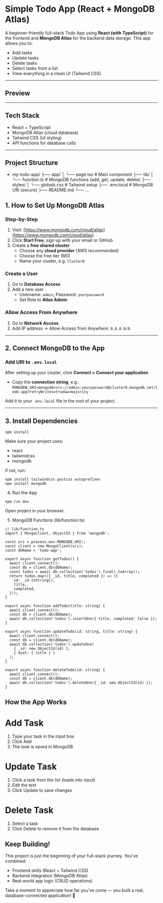 # Simple Todo App (React + MongoDB Atlas)

A beginner-friendly full-stack Todo App using **React (with TypeScript)** for the frontend and **MongoDB Atlas** for the backend data storage. This app allows you to:

- Add tasks
- Update tasks
- Delete tasks
- Select tasks from a list
- View everything in a clean UI (Tailwind CSS)

---

## Preview

---

## Tech Stack

- React + TypeScript
- MongoDB Atlas (cloud database)
- Tailwind CSS (UI styling)
- API functions for database calls

---

## Project Structure
- my-todo-app/
  ├── app/
  │ └── page.tsx # Main component
  ├── lib/
  │ └── function.ts # MongoDB functions (add, get, update, delete)
  ├── styles/
  │ └── globals.css # Tailwind setup
  ├── .env.local # MongoDB URI (secure)
  ├── README.md
  └── ...

## 1. How to Set Up MongoDB Atlas

### Step-by-Step

1. Visit: [https://www.mongodb.com/cloud/atlas](https://www.mongodb.com/cloud/atlas)  
2. Click **Start Free**, sign up with your email or GitHub  
3. Create a **free shared cluster**  
   - Choose any **cloud provider** (AWS recommended)
   - Choose the free tier (M0)
   - Name your cluster, e.g. `Cluster0`

### Create a User

1. Go to **Database Access**  
2. Add a new user  
   - Username: `admin`, Password: `yourpassword`
   - Set Role to **Atlas Admin**

### Allow Access From Anywhere

1. Go to **Network Access**  
2. Add IP address → Allow Access from Anywhere: `0.0.0.0/0`

---

## 2. Connect MongoDB to the App

### Add URI to `.env.local`

After setting up your cluster, click **Connect > Connect your application**  
- Copy the **connection string**, e.g.:
`MONGODB_URI=mongodb+srv://admin:yourpassword@cluster0.mongodb.net/todo-app?retryWrites=true&w=majority`

Add it to your `.env.local` file in the root of your project.

---

## 3. Install Dependencies

```
npm install
```

Make sure your project uses:
- react
- tailwindcss
- mongodb

If not, run:
```
npm install tailwindcss postcss autoprefixer
npm install mongodb
```

4. Run the App
```
npm run dev
```
Open project in your browser.

5. MongoDB Functions (lib/function.ts)
```
// lib/function.ts
import { MongoClient, ObjectId } from 'mongodb';

const uri = process.env.MONGODB_URI!;
const client = new MongoClient(uri);
const dbName = 'todo-app';

export async function getTodos() {
  await client.connect();
  const db = client.db(dbName);
  const todos = await db.collection('todos').find().toArray();
  return todos.map(({ _id, title, completed }) => ({
    id: _id.toString(),
    title,
    completed,
  }));
}

export async function addTodo(title: string) {
  await client.connect();
  const db = client.db(dbName);
  await db.collection('todos').insertOne({ title, completed: false });
}

export async function updateTodo(id: string, title: string) {
  await client.connect();
  const db = client.db(dbName);
  await db.collection('todos').updateOne(
    { _id: new ObjectId(id) },
    { $set: { title } }
  );
}

export async function deleteTodo(id: string) {
  await client.connect();
  const db = client.db(dbName);
  await db.collection('todos').deleteOne({ _id: new ObjectId(id) });
}
```

## How the App Works
# Add Task
1. Type your task in the input box
2. Click Add
3. The task is saved in MongoDB

# Update Task
1. Click a task from the list (loads into input)
2. Edit the text
3. Click Update to save changes

# Delete Task
1. Select a task
2. Click Delete to remove it from the database

## Keep Building!

This project is just the beginning of your full-stack journey. You've combined:

- Frontend skills (React + Tailwind CSS)
- Backend integration (MongoDB Atlas)
- Real-world app logic (CRUD operations)

Take a moment to appreciate how far you've come — you built a real, database-connected application! 🎉
